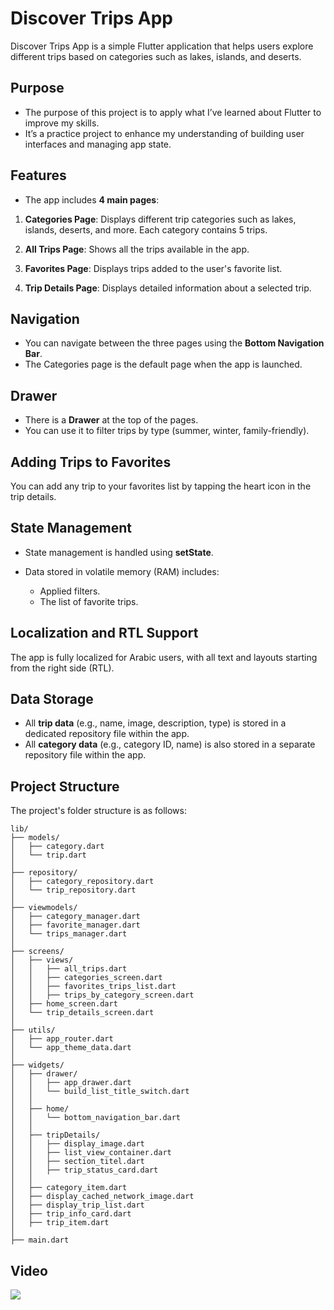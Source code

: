 # Discover Trips App

Discover Trips App is a simple Flutter application that helps users explore different trips based on categories such as lakes, islands, and deserts.  

## Purpose  

- The purpose of this project is to apply what I’ve learned about Flutter to improve my skills.
- It’s a practice project to enhance my understanding of building user interfaces and managing app state.

## Features  

- The app includes **4 main pages**:  

1. **Categories Page**: Displays different trip categories such as lakes, islands, deserts, and more. Each category contains 5 trips.

2. **All Trips Page**: Shows all the trips available in the app.

3. **Favorites Page**: Displays trips added to the user's favorite list.  

4. **Trip Details Page**: Displays detailed information about a selected trip.

## Navigation

- You can navigate between the three pages using the **Bottom Navigation Bar**.
- The Categories page is the default page when the app is launched.

## Drawer

- There is a **Drawer** at the top of the pages.
- You can use it to filter trips by type (summer, winter, family-friendly).

## Adding Trips to Favorites

You can add any trip to your favorites list by tapping the heart icon in the trip details.

## State Management

- State management is handled using **setState**.

- Data stored in volatile memory (RAM) includes:  
  - Applied filters.  
  - The list of favorite trips.  

## Localization and RTL Support  

The app is fully localized for Arabic users, with all text and layouts starting from the right side (RTL).

## Data Storage  

- All **trip data** (e.g., name, image, description, type) is stored in a dedicated repository file within the app.  
- All **category data** (e.g., category ID, name) is also stored in a separate repository file within the app.  

## Project Structure

The project's folder structure is as follows:

```plaintext
lib/
├── models/
│   ├── category.dart
│   └── trip.dart
│
├── repository/
│   ├── category_repository.dart
│   └── trip_repository.dart
│
├── viewmodels/
│   ├── category_manager.dart
│   ├── favorite_manager.dart
│   └── trips_manager.dart
│
├── screens/
│   ├── views/
│   │   ├── all_trips.dart
│   │   ├── categories_screen.dart
│   │   ├── favorites_trips_list.dart
│   │   ├── trips_by_category_screen.dart
│   ├── home_screen.dart
│   └── trip_details_screen.dart
│
├── utils/
│   ├── app_router.dart
│   └── app_theme_data.dart
│
├── widgets/
│   ├── drawer/
│   │   ├── app_drawer.dart
│   │   └── build_list_title_switch.dart
│   │
│   ├── home/
│   │   └── bottom_navigation_bar.dart
│   │
│   ├── tripDetails/
│   │   ├── display_image.dart
│   │   ├── list_view_container.dart
│   │   ├── section_titel.dart
│   │   ├── trip_status_card.dart
│   │
│   ├── category_item.dart
│   ├── display_cached_network_image.dart
│   ├── display_trip_list.dart
│   ├── trip_info_card.dart
│   ├── trip_item.dart
│
├── main.dart
```

## Video

![](gif.gif)

